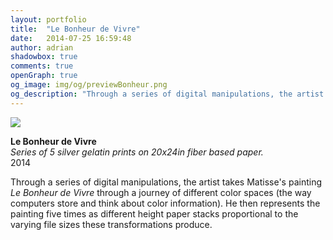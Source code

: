 ```yaml
---
layout: portfolio
title:  "Le Bonheur de Vivre"
date:   2014-07-25 16:59:48
author: adrian
shadowbox: true
comments: true
openGraph: true
og_image: img/og/previewBonheur.png
og_description: "Through a series of digital manipulations, the artist takes Matisse's painting Le Bonheur de Vivre through a journey of different color spaces."
---
```



<a href="{{site.url}}/img/2014/bonheur/stack1.jpg" rel="shadowbox" title="Le Bonheur de Vivre">
<img src="{{site.url}}/img/2014/bonheur/stack1-pre.jpg"></a>

**Le Bonheur de Vivre** <br />
*Series of 5 silver gelatin prints on 20x24in fiber based paper.* <br />
2014

Through a series of digital manipulations, the artist takes Matisse's painting *Le
Bonheur de Vivre* through a journey of different color spaces (the way computers
store and think about color information). He then represents the painting five
times as different height paper stacks proportional to the varying file
sizes these transformations produce.

